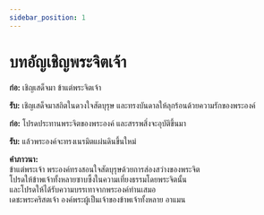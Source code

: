 ```yaml
---
sidebar_position: 1
---
```


# บทอัญเชิญพระจิตเจ้า

**ก่อ:**  เชิญเสด็จมา ข้าแต่พระจิตเจ้า  

**รับ:**  เชิญเสด็จมาสถิตในดวงใจสัตบุรุษ และทรงบันดาลให้ลุกร้อนด้วยความรักของพระองค์  

**ก่อ:**  โปรดประทานพระจิตของพระองค์ และสรรพสิ่งจะอุบัติขึ้นมา  

**รับ:**  แล้วพระองค์จะทรงเนรมิตแผ่นดินขึ้นใหม่  

**คำภาวนา:**  
ข้าแต่พระเจ้า พระองค์ทรงสอนใจสัตบุรุษด้วยการส่องสว่างของพระจิต  
โปรดให้ข้าพเจ้าทั้งหลายซาบซึ้งในความเที่ยงธรรมโดยพระจิตนั้น  
และโปรดให้ได้รับความบรรเทาจากพระองค์ท่านเสมอ  
เดชะพระคริสตเจ้า องค์พระผู้เป็นเจ้าของข้าพเจ้าทั้งหลาย อาแมน
